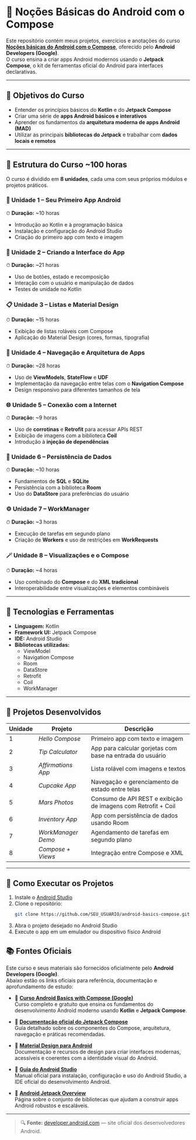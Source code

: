 # 🧩 Noções Básicas do Android com o Compose

Este repositório contém meus projetos, exercícios e anotações do curso **[Noções básicas do Android com o Compose](https://developer.android.com/courses/android-basics-compose/course?hl=pt-br)**, oferecido pelo **Android Developers (Google)**.  
O curso ensina a criar apps Android modernos usando o **Jetpack Compose**, o kit de ferramentas oficial do Android para interfaces declarativas.

---

## 🎯 Objetivos do Curso

- Entender os princípios básicos do **Kotlin** e do **Jetpack Compose**  
- Criar uma série de **apps Android básicos e interativos**  
- Aprender os fundamentos da **arquitetura moderna de apps Android (MAD)**  
- Utilizar as principais **bibliotecas do Jetpack** e trabalhar com **dados locais e remotos**

---

## 🧠 Estrutura do Curso ~100 horas

O curso é dividido em **8 unidades**, cada uma com seus próprios módulos e projetos práticos.

### 🧩 Unidade 1 – Seu Primeiro App Android  
⏱ **Duração:** ~10 horas  
- Introdução ao Kotlin e à programação básica  
- Instalação e configuração do Android Studio  
- Criação do primeiro app com texto e imagem  

### 🎨 Unidade 2 – Criando a Interface do App  
⏱ **Duração:** ~21 horas  
- Uso de botões, estado e recomposição  
- Interação com o usuário e manipulação de dados  
- Testes de unidade no Kotlin  

### 📋 Unidade 3 – Listas e Material Design  
⏱ **Duração:** ~15 horas  
- Exibição de listas roláveis com Compose  
- Aplicação do Material Design (cores, formas, tipografia)  

### 🧭 Unidade 4 – Navegação e Arquitetura de Apps  
⏱ **Duração:** ~28 horas  
- Uso de **ViewModels**, **StateFlow** e **UDF**  
- Implementação da navegação entre telas com o **Navigation Compose**  
- Design responsivo para diferentes tamanhos de tela  

### 🌐 Unidade 5 – Conexão com a Internet  
⏱ **Duração:** ~9 horas  
- Uso de **corrotinas** e **Retrofit** para acessar APIs REST  
- Exibição de imagens com a biblioteca **Coil**  
- Introdução à **injeção de dependências**  

### 💾 Unidade 6 – Persistência de Dados  
⏱ **Duração:** ~10 horas  
- Fundamentos de **SQL** e **SQLite**  
- Persistência com a biblioteca **Room**  
- Uso do **DataStore** para preferências do usuário  

### ⚙️ Unidade 7 – WorkManager  
⏱ **Duração:** ~3 horas  
- Execução de tarefas em segundo plano  
- Criação de **Workers** e uso de restrições em **WorkRequests**  

### 🪄 Unidade 8 – Visualizações e o Compose  
⏱ **Duração:** ~4 horas  
- Uso combinado do **Compose** e do **XML tradicional**  
- Interoperabilidade entre visualizações e elementos combináveis  

---

## 🧰 Tecnologias e Ferramentas

- **Linguagem:** Kotlin  
- **Framework UI:** Jetpack Compose  
- **IDE:** Android Studio  
- **Bibliotecas utilizadas:**  
  - ViewModel  
  - Navigation Compose  
  - Room  
  - DataStore  
  - Retrofit  
  - Coil  
  - WorkManager  

---

## 📱 Projetos Desenvolvidos

| Unidade | Projeto | Descrição |
|----------|----------|-----------|
| 1 | *Hello Compose* | Primeiro app com texto e imagem |
| 2 | *Tip Calculator* | App para calcular gorjetas com base na entrada do usuário |
| 3 | *Affirmations App* | Lista rolável com imagens e textos |
| 4 | *Cupcake App* | Navegação e gerenciamento de estado entre telas |
| 5 | *Mars Photos* | Consumo de API REST e exibição de imagens com Retrofit + Coil |
| 6 | *Inventory App* | App com persistência de dados usando Room |
| 7 | *WorkManager Demo* | Agendamento de tarefas em segundo plano |
| 8 | *Compose + Views* | Integração entre Compose e XML |

---

## 🚀 Como Executar os Projetos

1. Instale o [Android Studio](https://developer.android.com/studio?hl=pt-br)  
2. Clone o repositório:
   ```bash
   git clone https://github.com/SEU_USUARIO/android-basics-compose.git
3. Abra o projeto desejado no Android Studio
4. Execute o app em um emulador ou dispositivo físico Android


## 📚 Fontes Oficiais

Este curso e seus materiais são fornecidos oficialmente pelo **Android Developers (Google)**.  
Abaixo estão os links oficiais para referência, documentação e aprofundamento de estudo:

- 📘 **[Curso Android Basics with Compose (Google)](https://developer.android.com/courses/android-basics-compose/course?hl=pt-br)**  
  Curso completo e gratuito que ensina os fundamentos do desenvolvimento Android moderno usando **Kotlin** e **Jetpack Compose**.

- 🧱 **[Documentação oficial do Jetpack Compose](https://developer.android.com/jetpack/compose/documentation?hl=pt-br)**  
  Guia detalhado sobre os componentes do Compose, arquitetura, navegação e práticas recomendadas.

- 🎨 **[Material Design para Android](https://m3.material.io/)**  
  Documentação e recursos de design para criar interfaces modernas, acessíveis e coerentes com a identidade visual do Android.

- 🧭 **[Guia do Android Studio](https://developer.android.com/studio/intro?hl=pt-br)**  
  Manual oficial para instalação, configuração e uso do Android Studio, a IDE oficial do desenvolvimento Android.

- 🔗 **[Android Jetpack Overview](https://developer.android.com/jetpack?hl=pt-br)**  
  Página sobre o conjunto de bibliotecas que ajudam a construir apps Android robustos e escaláveis.

---

> 🔍 **Fonte:** [developer.android.com](https://developer.android.com/?hl=pt-br) — site oficial dos desenvolvedores Android.
